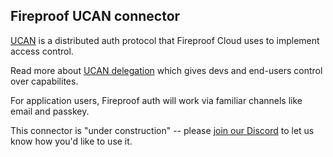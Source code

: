 ## Fireproof UCAN connector

[UCAN](https://ucan.xyz) is a distributed auth protocol that Fireproof Cloud uses to implement access control.

Read more about [UCAN delegation](https://fission.codes/blog/verifying-ucans/) which gives devs and end-users control over capabilites.

For application users, Fireproof auth will work via familiar channels like email and passkey.

This connector is "under construction" -- please [join our Discord](https://discord.gg/cCryrNHePH) to let us know how you'd like to use it.
